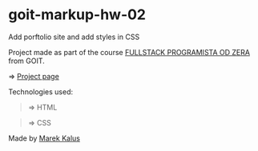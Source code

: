 # goit-markup-hw-02
Add porftolio site and add styles in CSS

Project made as part of the course [FULLSTACK PROGRAMISTA OD ZERA](https://goit.global/pl/courses/fullstackonline/?utm_source=main-site) from GOIT.

=> [Project page](marektg.github.io/goit-markup-hw-02/)

Technologies used:
>=> HTML

>=> CSS



Made by [Marek Kalus](www.linkedin.com/in/marek-kalus-61a240247)
